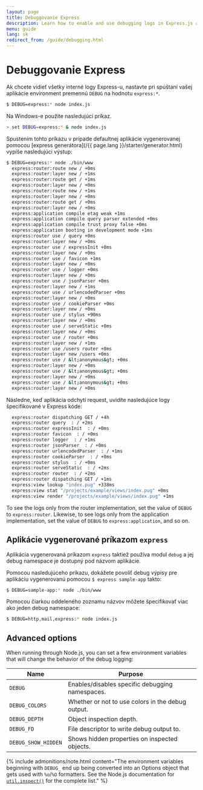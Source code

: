 ```yaml
---
layout: page
title: Debuggovanie Express
description: Learn how to enable and use debugging logs in Express.js applications by setting the DEBUG environment variable for enhanced troubleshooting.
menu: guide
lang: sk
redirect_from: /guide/debugging.html
---
```


# Debuggovanie Express

Ak chcete vidieť všetky interné logy Express-u, nastavte pri spúštaní vašej aplikácie environment premennú `DEBUG` na hodnotu
`express:*`.

```bash
$ DEBUG=express:* node index.js
```

Na Windows-e použite nasledujúci príkaz.

```bash
> set DEBUG=express:* & node index.js
```

Spustením tohto príkazu v prípade defaultnej aplikácie vygenerovanej pomocou [express generátora](/{{ page.lang }}/starter/generator.html) vypíše nasledujúci výstup:

```bash
$ DEBUG=express:* node ./bin/www
  express:router:route new / +0ms
  express:router:layer new / +1ms
  express:router:route get / +1ms
  express:router:layer new / +0ms
  express:router:route new / +1ms
  express:router:layer new / +0ms
  express:router:route get / +0ms
  express:router:layer new / +0ms
  express:application compile etag weak +1ms
  express:application compile query parser extended +0ms
  express:application compile trust proxy false +0ms
  express:application booting in development mode +1ms
  express:router use / query +0ms
  express:router:layer new / +0ms
  express:router use / expressInit +0ms
  express:router:layer new / +0ms
  express:router use / favicon +1ms
  express:router:layer new / +0ms
  express:router use / logger +0ms
  express:router:layer new / +0ms
  express:router use / jsonParser +0ms
  express:router:layer new / +1ms
  express:router use / urlencodedParser +0ms
  express:router:layer new / +0ms
  express:router use / cookieParser +0ms
  express:router:layer new / +0ms
  express:router use / stylus +90ms
  express:router:layer new / +0ms
  express:router use / serveStatic +0ms
  express:router:layer new / +0ms
  express:router use / router +0ms
  express:router:layer new / +1ms
  express:router use /users router +0ms
  express:router:layer new /users +0ms
  express:router use / &lt;anonymous&gt; +0ms
  express:router:layer new / +0ms
  express:router use / &lt;anonymous&gt; +0ms
  express:router:layer new / +0ms
  express:router use / &lt;anonymous&gt; +0ms
  express:router:layer new / +0ms
```

Následne, keď aplikácia odchytí request, uvidíte nasledujúce logy špecifikované v Express kóde:

```bash
  express:router dispatching GET / +4h
  express:router query  : / +2ms
  express:router expressInit  : / +0ms
  express:router favicon  : / +0ms
  express:router logger  : / +1ms
  express:router jsonParser  : / +0ms
  express:router urlencodedParser  : / +1ms
  express:router cookieParser  : / +0ms
  express:router stylus  : / +0ms
  express:router serveStatic  : / +2ms
  express:router router  : / +2ms
  express:router dispatching GET / +1ms
  express:view lookup "index.pug" +338ms
  express:view stat "/projects/example/views/index.pug" +0ms
  express:view render "/projects/example/views/index.pug" +1ms
```

To see the logs only from the router implementation, set the value of `DEBUG` to `express:router`. Likewise, to see logs only from the application implementation, set the value of `DEBUG` to `express:application`, and so on.

## Aplikácie vygenerované príkazom `express`

Aplikácia vygenerovaná príkazom `express` taktiež používa modul `debug` a jej debug namespace je dostupný pod názvom aplikácie.

Pomocou nasledujúceho príkazu, dokážete povoliť debug výpisy pre aplikáciu vygenerovanú pomocou `$ express sample-app` takto:

```bash
$ DEBUG=sample-app:* node ./bin/www
```

Pomocou čiarkou oddeleného zoznamu názvov môžete špecifikovať viac ako jeden debug namespace:

```bash
$ DEBUG=http,mail,express:* node index.js
```

## Advanced options

When running through Node.js, you can set a few environment variables that will change the behavior of the debug logging:

| Name                | Purpose                                                           |
| ------------------- | ----------------------------------------------------------------- |
| `DEBUG`             | Enables/disables specific debugging namespaces.   |
| `DEBUG_COLORS`      | Whether or not to use colors in the debug output. |
| `DEBUG_DEPTH`       | Object inspection depth.                          |
| `DEBUG_FD`          | File descriptor to write debug output to.         |
| `DEBUG_SHOW_HIDDEN` | Shows hidden properties on inspected objects.     |

{% include admonitions/note.html content="The environment variables beginning with `DEBUG_` end up being
converted into an Options object that gets used with `%o`/`%O` formatters.
See the Node.js documentation for
[`util.inspect()`](https://nodejs.org/api/util.html#util_util_inspect_object_options)
for the complete list." %}
